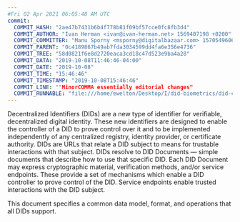 ```yaml
---
#Fri 02 Apr 2021 06:05:48 AM UTC
commit:
  COMMIT_HASH: "2ae47b7431b6b4f778b81f09bf57cce0fc8fb3d4"
  COMMIT_AUTHOR: "Ivan Herman <ivan@ivan-herman.net> 1569407198 +0200"
  COMMIT_COMMITTER: "Manu Sporny <msporny@digitalbazaar.com> 1570549606 -0400"
  COMMIT_PARENT: "0c4189867b49ab7fda3034599dd4fa6e356e4736"
  COMMIT_TREE: "58d0821f6e8d2720eaca3cd18c47d523e9ba4a28"
  COMMIT_DATA: "2019-10-08T11:46:46-04:00"
  COMMIT_DATE: "2019-10-08"
  COMMIT_TIME: "15:46:46"
  COMMIT_TIMESTAMP: "2019-10-08T15:46:46"
  COMMIT_LINE: ""MinorCOMMA essentially editorial changes"
  COMMIT_RUNNABLE: "file:///home/ewelton/Desktop/I/did-biometrics/did-core-dataset/analysis/gitinfo/2ae47b7431b6b4f778b81f09bf57cce0fc8fb3d4/snapshot/index.html"
---
```


<section id="abstract">
<p>
Decentralized Identifiers (DIDs) are a new type of identifier for
verifiable, decentralized digital identity. These new identifiers
are designed to enable the controller of a DID to prove control over
it and to be implemented independently of any centralized registry,
identity provider, or certificate authority. DIDs are URLs that relate
a <a>DID subject</a> to means for trustable interactions with that subject.
DIDs resolve to DID Documents — simple documents that describe how to
use that specific DID. Each DID Document may express cryptographic
material, verification methods, and/or service endpoints. These provide
a set of mechanisms which enable a <a>DID controller</a> to prove control of the
DID. Service endpoints enable trusted interactions with the <a>DID subject</a>.
    </p>
<p>
This document specifies a common data model, format, and operations that
all DIDs support.
    </p>
</section>
